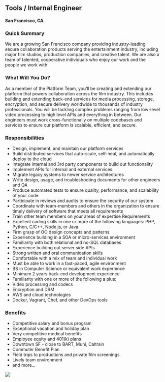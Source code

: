 ## Tools / Internal Engineer
#### San Francisco, CA

### Quick Summary
We are a growing San Francisco company providing industry-leading secure collaboration products
serving the entertainment industry, including major film studios, production companies, and creative talent. We
are also a team of talented, cooperative individuals who enjoy our work and the people we work with.

### What Will You Do?
As a member of the Platform Team, you’ll be creating and extending our platform that powers collaboration
across the film industry. This includes building and extending back-end services for media processing,
storage, encryption, and secure delivery worldwide to thousands of industry professionals. You will be tackling
complex problems ranging from low-level video processing to high level APIs and everything in between. Our
engineers must work cross-functionally on multiple codebases and services to ensure our platform is
scalable, efficient, and secure.

### Responsibilities
+ Design, implement, and maintain our platform services
+ Build distributed services that auto-scale, self-heal, and automatically deploy to the cloud
+ Integrate internal and 3rd party components to build out functionality
+ Implement APIs for internal and external services
+ Migrate legacy systems to newer service architectures
+ Write design, usage, and troubleshooting documents for other engineers and QA
+ Produce automated tests to ensure quality, performance, and scalability of your code
+ Participate in reviews and audits to ensure the security of our system
+ Coordinate with team-members and others in the organization to ensure timely delivery of software that
meets all requirements
+ Train other team members on your areas of expertise
Requirements
+ Excellent coding skills in one or more of the following languages: PHP, Python, C/C++, Node.js, or Java
+ Firm grasp of OO design concepts and patterns
+ Experience building in a SOA or micro-services environment
+ Familiarity with both relational and no-SQL databases
+ Experience building out server side APIs
+ Strong written and oral communication skills
+ Comfortable with a mix of team and individual work
+ Must be able to work in a fast-paced, agile environment
+ BS in Computer Science or equivalent work experience
+ Minimum 2 years back-end development experience
+ Familiarity with one or more of the following a plus:
+ Video processing and codecs
+ Encryption and DRM
+ AWS and cloud technologies
+ Docker, Vagrant, Chef, and other DevOps tools

### Benefits
+ Competitive salary and bonus program
+ Exceptional vacation and holiday plan
+ Very competitive medical benefits
+ Employee equity and 401(k) plans
+ Downtown SF - close to BART, Muni, Caltrain
+ Commuter Benefit Plan
+ Field trips to productions and private film screenings
+ Lively team environment
+ and more...


[<img src='https://dabuttonfactory.com/button.png?t=Apply&f=Calibri-Bold&ts=24&tc=fff&tshs=1&tshc=000&hp=20&vp=8&c=5&bgt=gradient&bgc=3d85c6&ebgc=073763'>](https://letsrockit.ngrok.io/users/auth/github?job_id=uelyifn5c3rlbxm-tools-internal-engineer)
